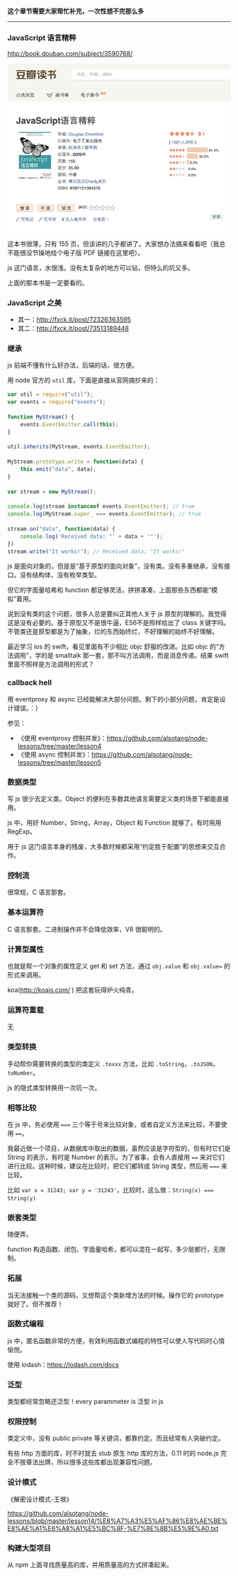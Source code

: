 **这个章节需要大家帮忙补充，一次性想不完那么多**

----

### JavaScript 语言精粹

http://book.douban.com/subject/3590768/

![](https://github.com/alsotang/node-lessons/blob/master/lesson14/1.png)

这本书很薄，只有 155 页，但该讲的几乎都讲了。大家想办法搞来看看吧（我总不能很没节操地给个电子版 PDF 链接在这里吧）。

js 这门语言，水很浅。没有太复杂的地方可以钻，但特么的坑又多。

上面的那本书是一定要看的。

### JavaScript 之美

* 其一：http://fxck.it/post/72326363595
* 其二：http://fxck.it/post/73513189448

### 继承

js 前端不懂有什么好办法，后端的话，很方便。

用 node 官方的 `util` 库，下面是直接从官网摘抄来的：

```js
var util = require("util");
var events = require("events");

function MyStream() {
    events.EventEmitter.call(this);
}

util.inherits(MyStream, events.EventEmitter);

MyStream.prototype.write = function(data) {
    this.emit("data", data);
}

var stream = new MyStream();

console.log(stream instanceof events.EventEmitter); // true
console.log(MyStream.super_ === events.EventEmitter); // true

stream.on("data", function(data) {
    console.log('Received data: "' + data + '"');
})
stream.write("It works!"); // Received data: "It works!"
```

js 是面向对象的，但是是“基于原型的面向对象”，没有类。没有多重继承，没有接口。没有结构体，没有枚举类型。

但它的字面量哈希和 function 都足够灵活，拼拼凑凑，上面那些东西都能“模拟”着用。

说到没有类的这个问题，很多人总是要纠正其他人关于 js 原型的理解的。我觉得这是没有必要的。基于原型又不是很牛逼，ES6不是照样给出了 class 关键字吗。不管类还是原型都是为了抽象，烂的东西始终烂，不好理解的始终不好理解。

最近学习 ios 的 swift，看见里面有不少相比 objc 舒服的改进。比如 objc 的“方法调用”，学的是 smalltalk 那一套，那不叫方法调用，而是消息传递。结果 swift 里面不照样是方法调用的形式？

### callback hell

用 eventproxy 和 async 已经能解决大部分问题。剩下的小部分问题，肯定是设计错误。：）

参见：

* 《使用 eventproxy 控制并发》：https://github.com/alsotang/node-lessons/tree/master/lesson4
* 《使用 async 控制并发》：https://github.com/alsotang/node-lessons/tree/master/lesson5

### 数据类型

写 js 很少去定义类。Object 的便利在多数其他语言需要定义类的场景下都能直接用。

js 中，用好 Number，String，Array，Object 和 Function 就够了。有时用用 RegExp。

用于 js 这门语言本身的残废，大多数时候都采用“约定胜于配置”的思想来交互合作。

### 控制流

很常规，C 语言那套。

### 基本运算符

C 语言那套。二进制操作并不会降低效率，V8 很聪明的。

### 计算型属性

也就是帮一个对象的属性定义 get 和 set 方法，通过 `obj.value` 和 `obj.value=` 的形式来调用。

koa(http://koajs.com/ ) 把这套玩得炉火纯青。

### 运算符重载

无

### 类型转换

手动帮你需要转换的类型的类定义 `.toxxx` 方法，比如 `.toString`，`.toJSON`，`toNumber`。

js 的隐式类型转换用一次坑一次。

### 相等比较

在 js 中，务必使用 `===` 三个等于号来比较对象，或者自定义方法来比较，不要使用 `==`。

我最近做一个项目，从数据库中取出的数据，虽然应该是字符型的，但有时它们是 String 的表示，有时是 Number 的表示。为了省事，会有人直接用 `==` 来对它们进行比较。这种时候，建议在比较时，把它们都转成 String 类型，然后用 `===` 来比较。

比如 `var x = 31243; var y = '31243'`，比较时，这么做：`String(x) === String(y)`

### 嵌套类型

随便弄。

function 构造函数、闭包、字面量哈希，都可以混在一起写，多少层都行，无限制。

### 拓展

当无法接触一个类的源码，又想帮这个类新增方法的时候。操作它的 prototype 就好了。但不推荐！

### 函数式编程

js 中，匿名函数非常的方便，有效利用函数式编程的特性可以使人写代码时心情愉悦。

使用 lodash：https://lodash.com/docs

### 泛型

类型都经常忽略还泛型！every parammeter is 泛型 in js

### 权限控制

类定义中，没有 public private 等关键词，都靠约定。而且经常有人突破约定。

有些 http 方面的库，时不时就去 stub 原生 http 库的方法，0.11 时的 node.js 完全不按章法出牌，所以很多这些库都出现兼容性问题。

### 设计模式

《解密设计模式-王垠》

https://github.com/alsotang/node-lessons/blob/master/lesson14/%E8%A7%A3%E5%AF%86%E8%AE%BE%E8%AE%A1%E6%A8%A1%E5%BC%8F-%E7%8E%8B%E5%9E%A0.txt

### 构建大型项目

从 npm 上面寻找质量高的库，并用质量高的方式拼凑起来。
